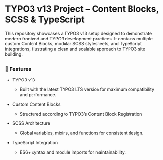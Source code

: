 # TYPO3 v13 Project – Content Blocks, SCSS & TypeScript
This repository showcases a TYPO3 v13 setup designed to demonstrate modern frontend and TYPO3 development practices.
It contains multiple custom Content Blocks, modular SCSS stylesheets, and TypeScript integrations, illustrating a clean and scalable approach to TYPO3 site building.

## 
### 🚀 Features
* TYPO3 v13
  
  * Built with the latest TYPO3 LTS version for maximum compatibility and performance.

* Custom Content Blocks

  * Structured according to TYPO3’s Content Block Registration


* SCSS Architecture

  * Global variables, mixins, and functions for consistent design.

* TypeScript Integration

  * ES6+ syntax and module imports for maintainability.

